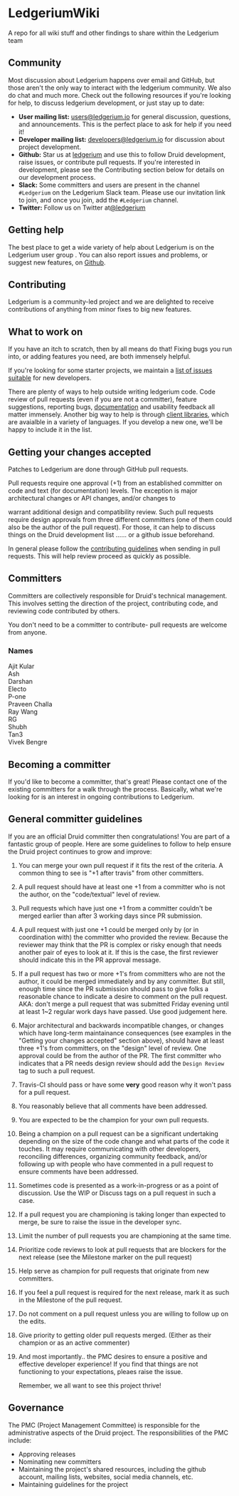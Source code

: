 # LedgeriumWiki
A repo for all wiki stuff and other findings to share within the Ledgerium team

## Community

Most discussion about Ledgerium happens over email and GitHub, but those aren't the only way to interact with the ledgerium community. We also do chat and much more. Check out the following resources if you're looking for help, to discuss ledgerium development, or just stay up to date:

* __User mailing list:__ users@ledgerium.io for general discussion, questions, and announcements. This is the perfect place to ask for help if you need it!
* __Developer mailing list:__ developers@ledgerium.io for discussion about project development.
* __Github:__ Star us at [ledgerium](https://github.com/ledgerium-io) and use this to follow Druid development, raise issues, or contribute pull requests. If you're interested in development, please see the Contributing section below for details on our development process.
* __Slack:__ Some committers and users are present in the channel `#Ledgerium` on the Ledgerium Slack team. Please use our invitation link to join, and once you join, add the `#Ledgerium` channel.
* __Twitter:__ Follow us on Twitter at[@ledgerium](https://twitter.com/ledgerium?lang=en)


## Getting help
The best place to get a wide variety of help about Ledgerium is on the Ledgerium user group . You can also report issues and problems, or suggest new features, on [Github](https://github.com/ledgerium-io).

## Contributing
Ledgerium is a community-led project and we are delighted to receive contributions of anything from minor fixes to big new features. 

## What to work on
If you have an itch to scratch, then by all means do that! Fixing bugs you run into, or adding features you need, are both immensely helpful.

If you're looking for some starter projects, we maintain a [list of issues suitable](https://github.com/ledgerium-io/ledgeriumwiki/issues) for new developers.

There are plenty of ways to help outside writing ledgerium code. Code review of pull requests (even if you are not a committer), feature suggestions, reporting bugs, [documentation]() and usability feedback all matter immensely. Another big way to help is through [client libraries](https://github.com/ledgerium-io/), which are avaialble in a variety of languages. If you develop a new one, we'll be happy to include it in the list.

## Getting your changes accepted

Patches to Ledgerium are done through GitHub pull requests.

Pull requests require one approval (+1) from an established committer on code and text (for documentation) levels. The exception is major architectural changes or API changes, and/or changes to

warrant additional design and compatibility review. Such pull requests require design approvals from three different committers (one of them could also be the author of the pull request). For those, it can help to discuss things on the Druid development list ...... or a github issue beforehand.

In general please follow the [contributing guidelines]() when sending in pull requests. This will help review proceed as quickly as possible.

## Committers

Committers are collectively responsible for Druid's technical management. This involves setting the direction of the project, contributing code, and reviewing code contributed by others.

You don't need to be a committer to contribute- pull requests are welcome from anyone.
### Names

Ajit Kular\
Ash\
Darshan\
Electo\
P-one\
Praveen Challa\
Ray Wang\
RG\
Shubh\
Tan3\
Vivek Bengre

## Becoming a committer

If you'd like to become a committer, that's great! Please contact one of the existing committers for a walk through the process. Basically, what we're looking for is an interest in ongoing contributions to Ledgerium.

## General committer guidelines

If you are an official Druid committer then congratulations! You are part of a fantastic group of people. Here are some guidelines to follow to help ensure the Druid project continues to grow and improve:

1. You can merge your own pull request if it fits the rest of the criteria. A common thing to see is "+1 after travis" from other committers.

2. A pull request should have at least one +1 from a committer who is not the author, on the "code/textual" level of review.

3. Pull requests which have just one +1 from a committer couldn't be merged earlier than after 3 working days since PR submission. 

4. A pull request with just one +1 could be merged only by (or in coordination with) the committer who provided the review. Because the reviewer may think that the PR is complex or risky enough that needs another pair of eyes to look at it. If this is the case, the first reviewer should indicate this in the PR approval message.

5. If a pull request has two or more +1's from committers who are not the author, it could be merged immediately and by any committer. But still, enough time since the PR submission should pass to give folks a reasonable chance to indicate a desire to comment on the pull request. AKA: don't merge a pull request that was submitted Friday evening until at least 1~2 regular work days have passed. Use good judgement here.

6. Major architectural and backwards incompatible changes, or changes which have long-term maintainance consequences (see examples in the "Getting your changes accepted" section above), should have at least three +1's from committers, on the "design" level of review. One approval could be from the author of the PR. The first committer who indicates that a PR needs design review should add the `Design Review` tag to such a pull request.

7.  Travis-CI should pass or have some __very__ good reason why it won't pass for a pull request.

8. You reasonably believe that all comments have been addressed.

9. You are expected to be the champion for your own pull requests.

10. Being a champion on a pull request can be a significant undertaking depending on the size of the code change and what parts of the code it touches. It may require communicating with other developers, reconciling differences, organizing community feedback, and/or following up with people who have commented in a pull request to ensure comments have been addressed.

11. Sometimes code is presented as a work-in-progress or as a point of discussion. Use the WIP or Discuss tags on a pull request in such a case.

12. If a pull request you are championing is taking longer than expected to merge, be sure to raise the issue in the developer sync.

13. Limit the number of pull requests you are championing at the same time.

14. Prioritize code reviews to look at pull requests that are blockers for the next release (see the Milestone marker on the pull request)
15. Help serve as champion for pull requests that originate from new committers.

16. If you feel a pull request is required for the next release, mark it as such in the Milestone of the pull request.
17. Do not comment on a pull request unless you are willing to follow up on the edits.

18. Give priority to getting older pull requests merged. (Either as their champion or as an active commenter)

19. And most importantly.. the PMC desires to ensure a positive and effective developer experience! If you find that things are not functioning to your expectations, pleaes raise the issue.

    Remember, we all want to see this project thrive!
## Governance

The PMC (Project Management Committee) is responsible for the administrative aspects of the Druid project. The responsibilities of the PMC include:
* Approving releases
* Nominating new committers
* Maintaining the project's shared resources, including the github account, mailing lists, websites, social media channels, etc.
* Maintaining guidelines for the project